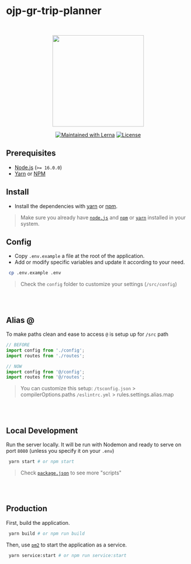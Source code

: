 # ojp-gr-trip-planner
<br>

<p align="center">
    <img width="250px" src="https://user-images.githubusercontent.com/50701501/104827248-f88a1800-585b-11eb-985e-5e31dbb0b913.jpg"><br/>
</p>
<p align="center">
  <a href="https://lerna.js.org/"><img src="https://img.shields.io/badge/PRs-Welcome-brightgreen.svg" alt="Maintained with Lerna"></a>
  <a href="/LICENSE"><img src="https://img.shields.io/badge/License-MIT-blue.svg" alt="License"></a>
</p>

## Prerequisites

- [Node.js](https://nodejs.org) (`>= 16.0.0`)
- [Yarn](https://yarnpkg.com/en/docs/install) or [NPM](https://docs.npmjs.com/getting-started/installing-node)

## Install

- Install the dependencies with [yarn](https://yarnpkg.com/getting-started/usage) or [npm](https://docs.npmjs.com/cli/v7/commands/npm-install).

> Make sure you already have [`node.js`](https://github.com/filoscoder/tenstack-starter#prerequisites) and [`npm`](https://github.com/filoscoder/tenstack-starter#prerequisites) or [`yarn`](https://github.com/filoscoder/tenstack-starter#prerequisites) installed in your system.

## Config

- Copy `.env.example` a file at the root of the application.
- Add or modify specific variables and update it according to your need.

```bash
 cp .env.example .env
```

> Check the `config` folder to customize your settings (`/src/config`)

<br>
<br>

## Alias @

To make paths clean and ease to access `@` is setup up for `/src` path

```javascript
// BEFORE
import config from './config';
import routes from './routes';

// NOW
import config from '@/config';
import routes from '@/routes';
```

> You can customize this setup:
> `/tsconfig.json` > compilerOptions.paths
> `/eslintrc.yml` > rules.settings.alias.map

<br>
<br>

## Local Development

Run the server locally. It will be run with Nodemon and ready to serve on port `8080` (unless you specify it on your `.env`)

```bash
 yarn start # or npm start
```

> Check [`package.json`](https://github.com/filoscoder/tenstack-starter/blob/master/package.json) to see more "scripts"

<br>
<br>

## Production

First, build the application.

```bash
 yarn build # or npm run build
```

Then, use [`pm2`](https://github.com/Unitech/pm2) to start the application as a service.

```bash
 yarn service:start # or npm run service:start
```
